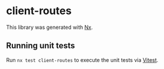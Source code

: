 # client-routes

This library was generated with [Nx](https://nx.dev).

## Running unit tests

Run `nx test client-routes` to execute the unit tests via [Vitest](https://vitest.dev/).
